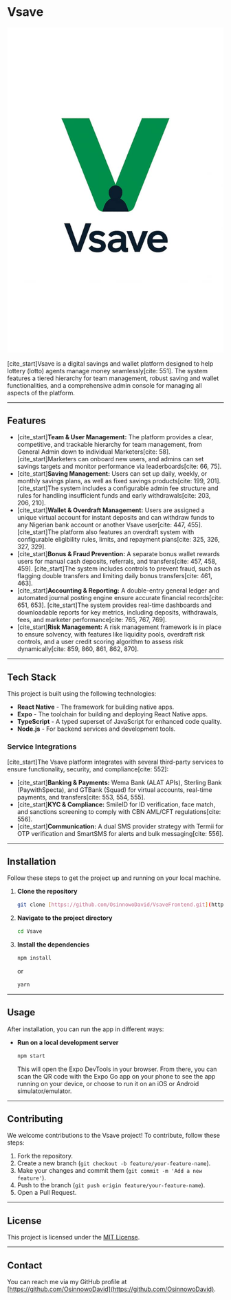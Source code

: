 # Vsave

![Vsave Logo](./assets/images/Vsave-logo.jpg)

[cite_start]Vsave is a digital savings and wallet platform designed to help lottery (lotto) agents manage money seamlessly[cite: 551]. The system features a tiered hierarchy for team management, robust saving and wallet functionalities, and a comprehensive admin console for managing all aspects of the platform.

---

## Features

- [cite_start]**Team & User Management:** The platform provides a clear, competitive, and trackable hierarchy for team management, from General Admin down to individual Marketers[cite: 58]. [cite_start]Marketers can onboard new users, and admins can set savings targets and monitor performance via leaderboards[cite: 66, 75].
- [cite_start]**Saving Management:** Users can set up daily, weekly, or monthly savings plans, as well as fixed savings products[cite: 199, 201]. [cite_start]The system includes a configurable admin fee structure and rules for handling insufficient funds and early withdrawals[cite: 203, 206, 210].
- [cite_start]**Wallet & Overdraft Management:** Users are assigned a unique virtual account for instant deposits and can withdraw funds to any Nigerian bank account or another Vsave user[cite: 447, 455]. [cite_start]The platform also features an overdraft system with configurable eligibility rules, limits, and repayment plans[cite: 325, 326, 327, 329].
- [cite_start]**Bonus & Fraud Prevention:** A separate bonus wallet rewards users for manual cash deposits, referrals, and transfers[cite: 457, 458, 459]. [cite_start]The system includes controls to prevent fraud, such as flagging double transfers and limiting daily bonus transfers[cite: 461, 463].
- [cite_start]**Accounting & Reporting:** A double-entry general ledger and automated journal posting engine ensure accurate financial records[cite: 651, 653]. [cite_start]The system provides real-time dashboards and downloadable reports for key metrics, including deposits, withdrawals, fees, and marketer performance[cite: 765, 767, 769].
- [cite_start]**Risk Management:** A risk management framework is in place to ensure solvency, with features like liquidity pools, overdraft risk controls, and a user credit scoring algorithm to assess risk dynamically[cite: 859, 860, 861, 862, 870].

---

## Tech Stack

This project is built using the following technologies:

- **React Native** - The framework for building native apps.
- **Expo** - The toolchain for building and deploying React Native apps.
- **TypeScript** - A typed superset of JavaScript for enhanced code quality.
- **Node.js** - For backend services and development tools.

### Service Integrations

[cite_start]The Vsave platform integrates with several third-party services to ensure functionality, security, and compliance[cite: 552]:

- [cite_start]**Banking & Payments:** Wema Bank (ALAT APIs), Sterling Bank (PaywithSpecta), and GTBank (Squad) for virtual accounts, real-time payments, and transfers[cite: 553, 554, 555].
- [cite_start]**KYC & Compliance:** SmileID for ID verification, face match, and sanctions screening to comply with CBN AML/CFT regulations[cite: 556].
- [cite_start]**Communication:** A dual SMS provider strategy with Termii for OTP verification and SmartSMS for alerts and bulk messaging[cite: 556].

---

## Installation

Follow these steps to get the project up and running on your local machine.

1. **Clone the repository**

    ```bash
    git clone [https://github.com/OsinnowoDavid/VsaveFrontend.git](https://github.com/OsinnowoDavid/VsaveFrontend.git)
    ```

2. **Navigate to the project directory**

    ```bash
    cd Vsave
    ```

3. **Install the dependencies**

    ```bash
    npm install
    ```

    or

    ```bash
    yarn
    ```

---

## Usage

After installation, you can run the app in different ways:

- **Run on a local development server**

    ```bash
    npm start
    ```

    This will open the Expo DevTools in your browser. From there, you can scan the QR code with the Expo Go app on your phone to see the app running on your device, or choose to run it on an iOS or Android simulator/emulator.

---

## Contributing

We welcome contributions to the Vsave project! To contribute, follow these steps:

1. Fork the repository.
2. Create a new branch (`git checkout -b feature/your-feature-name`).
3. Make your changes and commit them (`git commit -m 'Add a new feature'`).
4. Push to the branch (`git push origin feature/your-feature-name`).
5. Open a Pull Request.

---

## License

This project is licensed under the [MIT License](https://opensource.org/licenses/MIT).

---

## Contact

You can reach me via my GitHub profile at [https://github.com/OsinnowoDavid](https://github.com/OsinnowoDavid).
